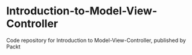 # Introduction-to-Model-View-Controller
Code repository for Introduction to Model-View-Controller, published by Packt
